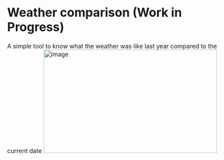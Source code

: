# Weather comparison (Work in Progress)

A simple tool to know what the weather was like last year compared to the current date
<img width="405" height="242" alt="image" src="https://github.com/user-attachments/assets/1b85a264-fa98-4041-b2c1-b2b4be186f80" />
